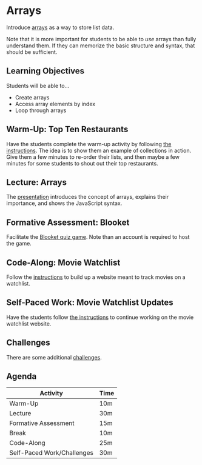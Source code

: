 # Arrays
Introduce [arrays](https://www.w3schools.com/js/js_arrays.asp) as a way to store list data.

Note that it is more important for students to be able to _use_ arrays than fully understand them. If they can memorize the basic structure and syntax, that should be sufficient.

## Learning Objectives
Students will be able to...

- Create arrays
- Access array elements by index
- Loop through arrays

## Warm-Up: Top Ten Restaurants
Have the students complete the warm-up activity by following [the instructions](WarmUp.md). The idea is to show them an example of collections in action. Give them a few minutes to re-order their lists, and then maybe a few minutes for some students to shout out their top restaurants.

## Lecture: Arrays
The [presentation](Arrays.pptx) introduces the concept of arrays, explains their importance, and shows the JavaScript syntax.

## Formative Assessment: Blooket
Facilitate the [Blooket quiz game](https://dashboard.blooket.com/set/634d515cc58b2e2965206248). Note than an account is required to host the game.

## Code-Along: Movie Watchlist
Follow the [instructions](WatchlistCodeAlong.md) to build up a website meant to track movies on a watchlist.

## Self-Paced Work: Movie Watchlist Updates
Have the students follow [the instructions](SelfPacedWork.md) to continue working on the movie watchlist website.

## Challenges
There are some additional [challenges](Challenges.md).
 
## Agenda

| Activity | Time |
|-|-|
| Warm-Up | 10m |
| Lecture | 30m |
| Formative Assessment | 15m |
| Break | 10m |
| Code-Along | 25m |
| Self-Paced Work/Challenges | 30m |
